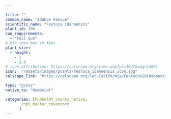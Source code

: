 ```yaml
---
 
title: ""
common_name: "Idahoe Fescue"
scientific_name: "Festuca idahoensis"
plant_id: 106 
sun_requirements:
  - "Full Sun"
# min then max in feet
plant_size:
  - height: 
    - 1
    - 2.6
# icon_attribution: https://calscape.org/view.php?pl=1647&img=14861
icon:  "/assets/images/plants/festuca_idahoensis_icon.jpg"
calscape_link: "https://calscape.org/loc-California/Festuca%20idahoensis(%20)"

type: "grass"
native_to: "Humboldt"

categories: [humboldt_county_native,
       cnps_master_inventory
      ]
---
```





